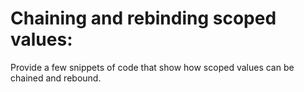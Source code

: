 # Chaining and rebinding scoped values:

Provide a few snippets of code that show how scoped values can be chained and rebound.